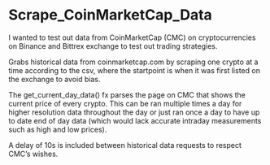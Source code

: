 # Scrape_CoinMarketCap_Data

I wanted to test out data from CoinMarketCap (CMC) on cryptocurrencies on Binance and Bittrex exchange to test out trading strategies.

Grabs historical data from coinmarketcap.com by scraping one crypto at a time according to the csv, where the startpoint is when it 
was first listed on the exchange to avoid bias.

The get_current_day_data() fx parses the page on CMC that shows the current price of every crypto. This can be ran multiple times a day 
for higher resolution data throughout the day or just ran once a day to have up to date end of day data (which would lack accurate 
intraday measurements such as high and low prices). 

A delay of 10s is included between historical data requests to respect CMC’s wishes.
